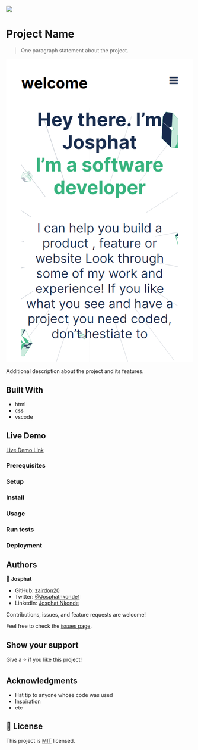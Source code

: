 ![](https://img.shields.io/badge/Microverse-blueviolet)

# Project Name

> One paragraph statement about the project.

![screenshot](img/127.0.0.1_5500_index.html.png)

Additional description about the project and its features.

## Built With

- html
- css
- vscode

## Live Demo

[Live Demo Link](https://zairdon20.github.io/JOSPHATS-FIRST/)




### Prerequisites

### Setup

### Install

### Usage

### Run tests

### Deployment



## Authors

👤 **Josphat**

- GitHub: [zairdon20](https://github.com/githubhandle)
- Twitter: [@Josphatnkonde1](https://twitter.com/twitterhandle)
- LinkedIn: [Josphat Nkonde](https://linkedin.com/in/linkedinhandle)



Contributions, issues, and feature requests are welcome!

Feel free to check the [issues page](../../issues/).

## Show your support

Give a ⭐️ if you like this project!

## Acknowledgments

- Hat tip to anyone whose code was used
- Inspiration
- etc

## 📝 License

This project is [MIT](./MIT.md) licensed.
